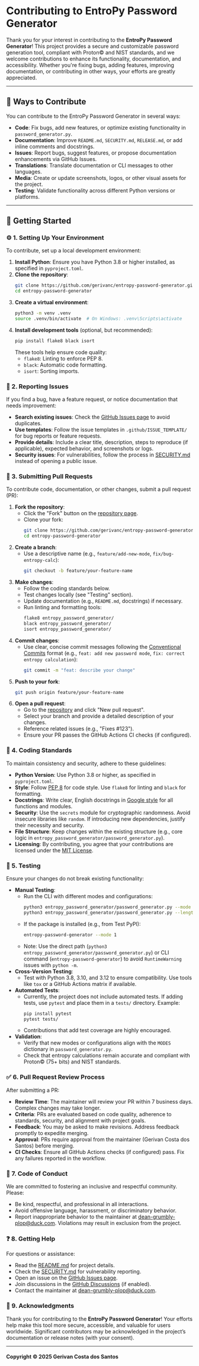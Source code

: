 # Contributing to EntroPy Password Generator

Thank you for your interest in contributing to the **EntroPy Password Generator**! This project provides a secure and customizable password generation tool, compliant with Proton© and NIST standards, and we welcome contributions to enhance its functionality, documentation, and accessibility. Whether you're fixing bugs, adding features, improving documentation, or contributing in other ways, your efforts are greatly appreciated.

---

## 🤝 Ways to Contribute

You can contribute to the EntroPy Password Generator in several ways:
- **Code**: Fix bugs, add new features, or optimize existing functionality in `password_generator.py`.
- **Documentation**: Improve `README.md`, `SECURITY.md`, `RELEASE.md`, or add inline comments and docstrings.
- **Issues**: Report bugs, suggest features, or propose documentation enhancements via GitHub Issues.
- **Translations**: Translate documentation or CLI messages to other languages.
- **Media**: Create or update screenshots, logos, or other visual assets for the project.
- **Testing**: Validate functionality across different Python versions or platforms.

---

## 🚀 Getting Started

### ⚙️ 1. Setting Up Your Environment
To contribute, set up a local development environment:
1. **Install Python**: Ensure you have Python 3.8 or higher installed, as specified in `pyproject.toml`.
2. **Clone the repository**:
   ```bash
   git clone https://github.com/gerivanc/entropy-password-generator.git
   cd entropy-password-generator
   ```
3. **Create a virtual environment**:
   ```bash
   python3 -m venv .venv
   source .venv/bin/activate  # On Windows: .venv\Scripts\activate
   ```
4. **Install development tools** (optional, but recommended):
   ```bash
   pip install flake8 black isort
   ```
   These tools help ensure code quality:
   - `flake8`: Linting to enforce PEP 8.
   - `black`: Automatic code formatting.
   - `isort`: Sorting imports.

### 📢 2. Reporting Issues
If you find a bug, have a feature request, or notice documentation that needs improvement:
- **Search existing issues**: Check the [GitHub Issues page](https://github.com/gerivanc/entropy-password-generator/issues) to avoid duplicates.
- **Use templates**: Follow the issue templates in `.github/ISSUE_TEMPLATE/` for bug reports or feature requests.
- **Provide details**: Include a clear title, description, steps to reproduce (if applicable), expected behavior, and screenshots or logs.
- **Security issues**: For vulnerabilities, follow the process in [SECURITY.md](https://github.com/gerivanc/entropy-password-generator/blob/main/SECURITY.md) instead of opening a public issue.

### 🔄 3. Submitting Pull Requests
To contribute code, documentation, or other changes, submit a pull request (PR):
1. **Fork the repository**:
   - Click the "Fork" button on the [repository page](https://github.com/gerivanc/entropy-password-generator).
   - Clone your fork:
     ```bash
     git clone https://github.com/gerivanc/entropy-password-generator.git
     cd entropy-password-generator
     ```
2. **Create a branch**:
   - Use a descriptive name (e.g., `feature/add-new-mode`, `fix/bug-entropy-calc`):
     ```bash
     git checkout -b feature/your-feature-name
     ```
3. **Make changes**:
   - Follow the coding standards below.
   - Test changes locally (see "Testing" section).
   - Update documentation (e.g., `README.md`, docstrings) if necessary.
   - Run linting and formatting tools:
     ```bash
     flake8 entropy_password_generator/
     black entropy_password_generator/
     isort entropy_password_generator/
     ```
4. **Commit changes**:
   - Use clear, concise commit messages following the [Conventional Commits](https://www.conventionalcommits.org/) format (e.g., `feat: add new password mode`, `fix: correct entropy calculation`):
     ```bash
     git commit -m "feat: describe your change"
     ```
5. **Push to your fork**:
   ```bash
   git push origin feature/your-feature-name
   ```
6. **Open a pull request**:
   - Go to the [repository](https://github.com/gerivanc/entropy-password-generator) and click "New pull request".
   - Select your branch and provide a detailed description of your changes.
   - Reference related issues (e.g., "Fixes #123").
   - Ensure your PR passes the GitHub Actions CI checks (if configured).

### 📜 4. Coding Standards
To maintain consistency and security, adhere to these guidelines:
- **Python Version**: Use Python 3.8 or higher, as specified in `pyproject.toml`.
- **Style**: Follow [PEP 8](https://www.python.org/dev/peps/pep-0008/) for code style. Use `flake8` for linting and `black` for formatting.
- **Docstrings**: Write clear, English docstrings in [Google style](https://google.github.io/styleguide/pyguide.html) for all functions and modules.
- **Security**: Use the `secrets` module for cryptographic randomness. Avoid insecure libraries like `random`. If introducing new dependencies, justify their necessity and security.
- **File Structure**: Keep changes within the existing structure (e.g., core logic in `entropy_password_generator/password_generator.py`).
- **Licensing**: By contributing, you agree that your contributions are licensed under the [MIT License](https://github.com/gerivanc/entropy-password-generator/blob/main/LICENSE.md).

### 🧪 5. Testing
Ensure your changes do not break existing functionality:
- **Manual Testing**:
  - Run the CLI with different modes and configurations:
    ```bash
    python3 entropy_password_generator/password_generator.py --mode 1
    python3 entropy_password_generator/password_generator.py --length 15 --no-special
    ```
  - If the package is installed (e.g., from Test PyPI):
    ```bash
    entropy-password-generator --mode 1
    ```
  - Note: Use the direct path (`python3 entropy_password_generator/password_generator.py`) or CLI command (`entropy-password-generator`) to avoid `RuntimeWarning` issues with `python -m`.
- **Cross-Version Testing**:
  - Test with Python 3.8, 3.10, and 3.12 to ensure compatibility. Use tools like `tox` or a GitHub Actions matrix if available.
- **Automated Tests**:
  - Currently, the project does not include automated tests. If adding tests, use `pytest` and place them in a `tests/` directory. Example:
    ```bash
    pip install pytest
    pytest tests/
    ```
  - Contributions that add test coverage are highly encouraged.
- **Validation**:
  - Verify that new modes or configurations align with the `MODES` dictionary in `password_generator.py`.
  - Check that entropy calculations remain accurate and compliant with Proton© (75+ bits) and NIST standards.

### ✅ 6. Pull Request Review Process
After submitting a PR:
- **Review Time**: The maintainer will review your PR within 7 business days. Complex changes may take longer.
- **Criteria**: PRs are evaluated based on code quality, adherence to standards, security, and alignment with project goals.
- **Feedback**: You may be asked to make revisions. Address feedback promptly to expedite merging.
- **Approval**: PRs require approval from the maintainer (Gerivan Costa dos Santos) before merging.
- **CI Checks**: Ensure all GitHub Actions checks (if configured) pass. Fix any failures reported in the workflow.

### 🤗 7. Code of Conduct
We are committed to fostering an inclusive and respectful community. Please:
- Be kind, respectful, and professional in all interactions.
- Avoid offensive language, harassment, or discriminatory behavior.
- Report inappropriate behavior to the maintainer at [dean-grumbly-plop@duck.com](mailto:dean-grumbly-plop@duck.com).
Violations may result in exclusion from the project.

### ❓ 8. Getting Help
For questions or assistance:
- Read the [README.md](https://github.com/gerivanc/entropy-password-generator/blob/main/README.md) for project details.
- Check the [SECURITY.md](https://github.com/gerivanc/entropy-password-generator/blob/main/SECURITY.md) for vulnerability reporting.
- Open an issue on the [GitHub Issues page](https://github.com/gerivanc/entropy-password-generator/issues).
- Join discussions in the [GitHub Discussions](https://github.com/gerivanc/entropy-password-generator/discussions) (if enabled).
- Contact the maintainer at [dean-grumbly-plop@duck.com](mailto:dean-grumbly-plop@duck.com).

### 🙌 9. Acknowledgments
Thank you for contributing to the **EntroPy Password Generator**! Your efforts help make this tool more secure, accessible, and valuable for users worldwide. Significant contributors may be acknowledged in the project’s documentation or release notes (with your consent).

---

#### Copyright © 2025 Gerivan Costa dos Santos

